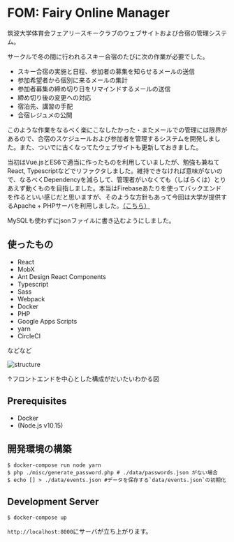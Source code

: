 # FOM: Fairy Online Manager

筑波大学体育会フェアリースキークラブのウェブサイトおよび合宿の管理システム。

サークルで冬の間に行われるスキー合宿のたびに次の作業が必要でした。
- スキー合宿の実施と日程、参加者の募集を知らせるメールの送信
- 参加希望者から個別に来るメールの集計
- 参加者募集の締め切り日をリマインドするメールの送信
- 締め切り後の変更への対応
- 宿泊先、講習の手配
- 合宿レジュメの公開

このような作業をなるべく楽にこなしたかった・またメールでの管理には限界があるので、合宿のスケジュールおよび参加者を管理するシステムを開発しました。また、ついでに古くなってたウェブサイトも更新しておきました。

当初はVue.jsとES6で適当に作ったものを利用していましたが、勉強も兼ねてReact, Typescriptなどでリファクタしました。維持できなければ意味がないので、なるべくDependencyを減らして、管理者がいなくても（しばらくは）とりあえず動くものを目指しました。本当はFirebaseあたりを使ってバックエンドを作るといい感じだと思いますが、そのような方針もあって今回は大学が提供するApache + PHPサーバを利用しました。[（こちら）](http://www.stb.tsukuba.ac.jp/)

MySQLも使わずにjsonファイルに書き込むようにしました。

## 使ったもの

- React
- MobX
- Ant Design React Components
- Typescript
- Sass
- Webpack
- Docker
- PHP
- Google Apps Scripts
- yarn
- CircleCI

などなど

![structure](https://user-images.githubusercontent.com/29304238/52542714-07513000-2de6-11e9-8ddc-39ae0825a9f1.png)

↑フロントエンドを中心とした構成がだいたいわかる図

## Prerequisites
- Docker
- (Node.js v10.15)

## 開発環境の構築
```
$ docker-compose run node yarn
$ php ./misc/generate_password.php # ./data/passwords.json がない場合
$ echo [] > ./data/events.json #データを保存する`data/events.json`の初期化
```


## Development Server
```
$ docker-compose up
```
`http://localhost:8000`にサーバが立ち上がります。


